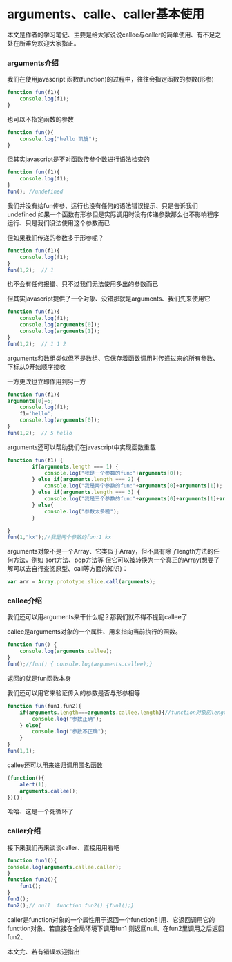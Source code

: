# arguments、calle、caller基本使用

本文是作者的学习笔记、主要是给大家说说callee与caller的简单使用、有不足之处在所难免欢迎大家指正。


### arguments介绍

我们在使用javascript 函数(function)的过程中，往往会指定函数的参数(形参)

```javascript
function fun(f1){
	console.log(f1);		
}
```
也可以不指定函数的参数
```javascript
function fun(){
	console.log("hello 凯旋");
}
```
但其实javascript是不对函数传参个数进行语法检查的

```javascript
function fun(f1){
	console.log(f1);		
}
fun(); //undefined
```
我们并没有给fun传参、运行也没有任何的语法错误提示、只是告诉我们 undefined
如果一个函数有形参但是实际调用时没有传递参数那么也不影响程序运行、只是我们没法使用这个参数而已

但如果我们传递的参数多于形参呢？

```javascript
function fun(f1){
	console.log(f1);		
}
fun(1,2);  // 1
```
也不会有任何报错、只不过我们无法使用多出的参数而已

但其实javascript提供了一个对象、没错那就是arguments、我们先来使用它

```javascript
function fun(f1){
	console.log(f1);
	console.log(arguments[0]);
	console.log(arguments[1]);	
}
fun(1,2);  // 1 1 2
```
arguments和数组类似但不是数组、它保存着函数调用时传递过来的所有参数、下标从0开始顺序接收

一方更改也立即作用到另一方

```javascript
function fun(f1){
arguments[0]=5;
	console.log(f1);
	f1='hello';
	console.log(arguments[0]);
}
fun(1,2);  // 5 hello
```
arguments还可以帮助我们在javascript中实现函数重载
```javascript
function fun(f1) {
		if(arguments.length === 1) {
			console.log("我是一个参数的fun:"+arguments[0]);
		} else if(arguments.length === 2) {
			console.log("我是两个参数的fun:"+arguments[0]+arguments[1]);
		} else if(arguments.length === 3) {
			console.log("我是三个参数的fun:"+arguments[0]+arguments[1]+arguments[2]);
		} else{
			console.log("参数太多啦");
		}
				
}
fun(1,"kx");//我是两个参数的fun:1 kx
``` 
arguments对象不是一个Array、它类似于Array，但不具有除了length方法的任何方法，例如 sort方法、pop方法等
但它可以被转换为一个真正的Array(想要了解可以去自行查阅原型、call等方面的知识)：
```javascript
var arr = Array.prototype.slice.call(arguments);
```
### callee介绍
我们还可以用arguments来干什么呢？那我们就不得不提到callee了

callee是arguments对象的一个属性、用来指向当前执行的函数。
```javascript
function fun() {
	console.log(arguments.callee);
}
fun();//fun() { console.log(arguments.callee);}
```
返回的就是fun函数本身

我们还可以用它来验证传入的参数是否与形参相等
```javascript
function fun(fun1,fun2){
	if(arguments.length===arguments.callee.length){//function对象的length属性返回的是参数个数
		console.log("参数正确");
	} else{
		console.log("参数不正确");
	}
}
fun(1,1);
```
callee还可以用来递归调用匿名函数
```javascript
(function(){
	alert(1);
	arguments.callee();
})();
```
哈哈、这是一个死循环了
### caller介绍
接下来我们再来谈谈caller、直接用用看吧
```javascript
function fun1(){
console.log(arguments.callee.caller);
}
function fun2(){
	fun1();
}
fun1();
fun2();// null  function fun2() {fun1();}
```
caller是function对象的一个属性用于返回一个function引用、它返回调用它的function对象、若直接在全局环境下调用fun1 则返回null、在fun2里调用之后返回fun2、

本文完、若有错误欢迎指出